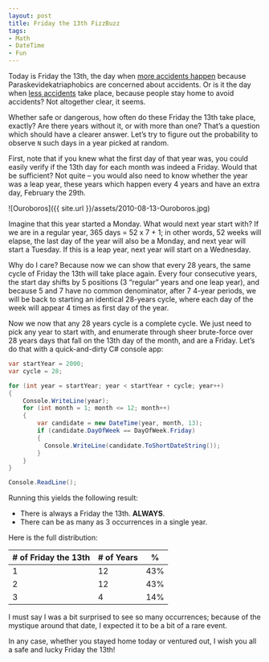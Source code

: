 ```yaml
---
layout: post
title: Friday the 13th FizzBuzz
tags:
- Math
- DateTime
- Fun
---
```


Today is Friday the 13th, the day when [more accidents happen](http://urbanlegends.about.com/cs/historical/a/friday_the_13th.htm) because Paraskevidekatriaphobics are concerned about accidents. Or is it the day when [less accidents](http://en.wikipedia.org/wiki/Friday_the_13th#Rate_of_accidents) take place, because people stay home to avoid accidents? Not altogether clear, it seems.  

Whether safe or dangerous, how often do these Friday the 13th take place, exactly? Are there years without it, or with more than one? That’s a question which should have a clearer answer. Let’s try to figure out the probability to observe `N` such days in a year picked at random.  

First, note that if you knew what the first day of that year was, you could easily verify if the 13th day for each month was indeed a Friday. Would that be sufficient? Not quite – you would also need to know whether the year was a leap year, these years which happen every 4 years and have an extra day, February the 29th.  

![Ouroboros]({{ site.url }}/assets/2010-08-13-Ouroboros.jpg)

Imagine that this year started a Monday. What would next year start with? If we are in a regular year, 365 days = 52 x 7 + 1; in other words, 52 weeks will elapse, the last day of the year will also be a Monday, and next year will start a Tuesday. If this is a leap year, next year will start on a Wednesday.  

Why do I care? Because now we can show that every 28 years, the same cycle of Friday the 13th will take place again. Every four consecutive years, the start day shifts by 5 positions (3 “regular” years and one leap year), and because 5 and 7 have no common denominator, after 7 4-year periods, we will be back to starting an identical 28-years cycle, where each day of the week will appear 4 times as first day of the year. 

<!--more-->

Now we now that any 28 years cycle is a complete cycle. We just need to pick any year to start with, and enumerate through sheer brute-force over 28 years days that fall on the 13th day of the month, and are a Friday. Let’s do that with a quick-and-dirty C# console app:  

``` csharp
var startYear = 2000;
var cycle = 28;

for (int year = startYear; year < startYear + cycle; year++)
{
    Console.WriteLine(year);
    for (int month = 1; month <= 12; month++)
    {
        var candidate = new DateTime(year, month, 13);
        if (candidate.DayOfWeek == DayOfWeek.Friday)
        {
          Console.WriteLine(candidate.ToShortDateString());
        }
    }
}

Console.ReadLine();
``` 

Running this yields the following result:


  * There is always a Friday the 13th. **ALWAYS**. 
  * There can be as many as 3 occurrences in a single year. 

Here is the full distribution:


**# of Friday the 13th** | **# of Years** | **%**</td>
--- | --- | ---
1 | 12 | 43%
2 | 12 | 43%
3 | 4 | 14%

I must say I was a bit surprised to see so many occurrences; because of the mystique around that date, I expected it to be a bit of a rare event.

In any case, whether you stayed home today or ventured out, I wish you all a safe and lucky Friday the 13th!

